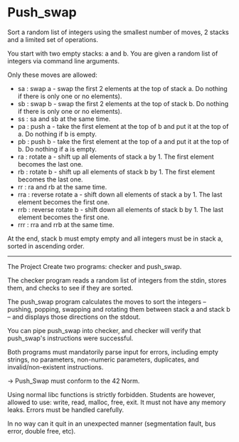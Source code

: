 # Push_swap

Sort a random list of integers using the smallest number of moves, 2 stacks and a limited set of operations.


You start with two empty stacks: a and b. You are given a random list of integers via command line arguments.


Only these moves are allowed:

- sa : swap a - swap the first 2 elements at the top of stack a. Do nothing if there is only one or no elements).
- sb : swap b - swap the first 2 elements at the top of stack b. Do nothing if there is only one or no elements).
- ss : sa and sb at the same time.
- pa : push a - take the first element at the top of b and put it at the top of a. Do nothing if b is empty.
- pb : push b - take the first element at the top of a and put it at the top of b. Do nothing if a is empty.
- ra : rotate a - shift up all elements of stack a by 1. The first element becomes the last one.
- rb : rotate b - shift up all elements of stack b by 1. The first element becomes the last one.
- rr : ra and rb at the same time.
- rra : reverse rotate a - shift down all elements of stack a by 1. The last element becomes the first one.
- rrb : reverse rotate b - shift down all elements of stack b by 1. The last element becomes the first one.
- rrr : rra and rrb at the same time.

At the end, stack b must empty empty and all integers must be in stack a, sorted in ascending order.

-----------------
The Project
Create two programs: checker and push_swap.

The checker program reads a random list of integers from the stdin, stores them, and checks to see if they are sorted.

The push_swap program calculates the moves to sort the integers – pushing, popping, swapping and rotating them between stack a and stack b – and displays those directions on the stdout.

You can pipe push_swap into checker, and checker will verify that push_swap's instructions were successful.

Both programs must mandatorily parse input for errors, including empty strings, no parameters, non-numeric parameters, duplicates, and invalid/non-existent instructions.

-> Push_Swap must conform to the 42 Norm.

Using normal libc functions is strictly forbidden. Students are however, allowed to use: write, read, malloc, free, exit. It must not have any memory leaks. Errors must be handled carefully.

In no way can it quit in an unexpected manner (segmentation fault, bus error, double free, etc).
